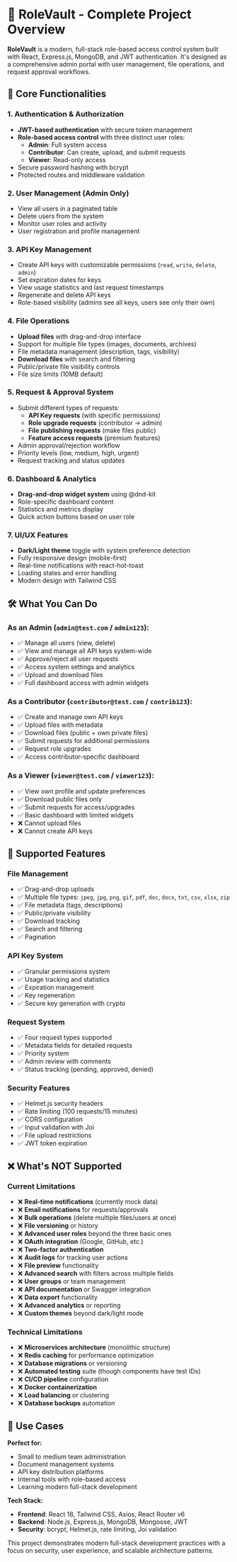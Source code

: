 # 🚀 RoleVault - Complete Project Overview

**RoleVault** is a modern, full-stack role-based access control system built with React, Express.js, MongoDB, and JWT authentication. It's designed as a comprehensive admin portal with user management, file operations, and request approval workflows.

## 🎯 Core Functionalities

### 1. **Authentication & Authorization**
- **JWT-based authentication** with secure token management
- **Role-based access control** with three distinct user roles:
  - **Admin**: Full system access
  - **Contributor**: Can create, upload, and submit requests
  - **Viewer**: Read-only access
- Secure password hashing with bcrypt
- Protected routes and middleware validation

### 2. **User Management (Admin Only)**
- View all users in a paginated table
- Delete users from the system
- Monitor user roles and activity
- User registration and profile management

### 3. **API Key Management**
- Create API keys with customizable permissions (`read`, `write`, `delete`, `admin`)
- Set expiration dates for keys
- View usage statistics and last request timestamps
- Regenerate and delete API keys
- Role-based visibility (admins see all keys, users see only their own)

### 4. **File Operations**
- **Upload files** with drag-and-drop interface
- Support for multiple file types (images, documents, archives)
- File metadata management (description, tags, visibility)
- **Download files** with search and filtering
- Public/private file visibility controls
- File size limits (10MB default)

### 5. **Request & Approval System**
- Submit different types of requests:
  - **API Key requests** (with specific permissions)
  - **Role upgrade requests** (contributor → admin)
  - **File publishing requests** (make files public)
  - **Feature access requests** (premium features)
- Admin approval/rejection workflow
- Priority levels (low, medium, high, urgent)
- Request tracking and status updates

### 6. **Dashboard & Analytics**
- **Drag-and-drop widget system** using @dnd-kit
- Role-specific dashboard content
- Statistics and metrics display
- Quick action buttons based on user role

### 7. **UI/UX Features**
- **Dark/Light theme** toggle with system preference detection
- Fully responsive design (mobile-first)
- Real-time notifications with react-hot-toast
- Loading states and error handling
- Modern design with Tailwind CSS

## 🛠️ What You Can Do

### As an **Admin** (`admin@test.com` / `admin123`):
- ✅ Manage all users (view, delete)
- ✅ View and manage all API keys system-wide
- ✅ Approve/reject all user requests
- ✅ Access system settings and analytics
- ✅ Upload and download files
- ✅ Full dashboard access with admin widgets

### As a **Contributor** (`contributor@test.com` / `contrib123`):
- ✅ Create and manage own API keys
- ✅ Upload files with metadata
- ✅ Download files (public + own private files)
- ✅ Submit requests for additional permissions
- ✅ Request role upgrades
- ✅ Access contributor-specific dashboard

### As a **Viewer** (`viewer@test.com` / `viewer123`):
- ✅ View own profile and update preferences
- ✅ Download public files only
- ✅ Submit requests for access/upgrades
- ✅ Basic dashboard with limited widgets
- ❌ Cannot upload files
- ❌ Cannot create API keys

## 🎨 Supported Features

### **File Management**
- ✅ Drag-and-drop uploads
- ✅ Multiple file types: `jpeg`, `jpg`, `png`, `gif`, `pdf`, `doc`, `docx`, `txt`, `csv`, `xlsx`, `zip`
- ✅ File metadata (tags, descriptions)
- ✅ Public/private visibility
- ✅ Download tracking
- ✅ Search and filtering
- ✅ Pagination

### **API Key System**
- ✅ Granular permissions system
- ✅ Usage tracking and statistics
- ✅ Expiration management
- ✅ Key regeneration
- ✅ Secure key generation with crypto

### **Request System**
- ✅ Four request types supported
- ✅ Metadata fields for detailed requests
- ✅ Priority system
- ✅ Admin review with comments
- ✅ Status tracking (pending, approved, denied)

### **Security Features**
- ✅ Helmet.js security headers
- ✅ Rate limiting (100 requests/15 minutes)
- ✅ CORS configuration
- ✅ Input validation with Joi
- ✅ File upload restrictions
- ✅ JWT token expiration

## ❌ What's NOT Supported

### **Current Limitations**
- ❌ **Real-time notifications** (currently mock data)
- ❌ **Email notifications** for requests/approvals
- ❌ **Bulk operations** (delete multiple files/users at once)
- ❌ **File versioning** or history
- ❌ **Advanced user roles** beyond the three basic ones
- ❌ **OAuth integration** (Google, GitHub, etc.)
- ❌ **Two-factor authentication**
- ❌ **Audit logs** for tracking user actions
- ❌ **File preview** functionality
- ❌ **Advanced search** with filters across multiple fields
- ❌ **User groups** or team management
- ❌ **API documentation** or Swagger integration
- ❌ **Data export** functionality
- ❌ **Advanced analytics** or reporting
- ❌ **Custom themes** beyond dark/light mode

### **Technical Limitations**
- ❌ **Microservices architecture** (monolithic structure)
- ❌ **Redis caching** for performance optimization
- ❌ **Database migrations** or versioning
- ❌ **Automated testing** suite (though components have test IDs)
- ❌ **CI/CD pipeline** configuration
- ❌ **Docker containerization**
- ❌ **Load balancing** or clustering
- ❌ **Database backups** automation


## 🎯 Use Cases

**Perfect for:**
- Small to medium team administration
- Document management systems
- API key distribution platforms
- Internal tools with role-based access
- Learning modern full-stack development

**Tech Stack:**
- **Frontend**: React 18, Tailwind CSS, Axios, React Router v6
- **Backend**: Node.js, Express.js, MongoDB, Mongoose, JWT
- **Security**: bcrypt, Helmet.js, rate limiting, Joi validation

This project demonstrates modern full-stack development practices with a focus on security, user experience, and scalable architecture patterns.
